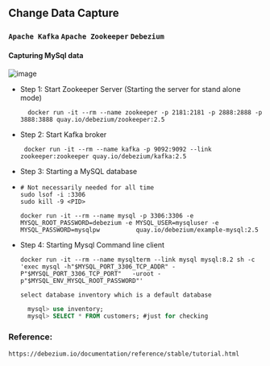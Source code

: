 ## Change Data Capture
### `Apache Kafka` `Apache Zookeeper` `Debezium`
#### Capturing MySql data
![image](https://github.com/MohammadRuhulAmin/change_data_capture/assets/67856574/1493c933-d9da-49c0-9efd-e7f24599e227)

- Step 1: Start Zookeeper Server (Starting the server for stand alone mode)
  ```shell
    docker run -it --rm --name zookeeper -p 2181:2181 -p 2888:2888 -p 3888:3888 quay.io/debezium/zookeeper:2.5
  ```
- Step 2: Start Kafka broker
  ```shell
   docker run -it --rm --name kafka -p 9092:9092 --link zookeeper:zookeeper quay.io/debezium/kafka:2.5
  ```
- Step 3: Starting a MySQL database
- 
  ```shell
  # Not necessarily needed for all time
  sudo lsof -i :3306
  sudo kill -9 <PID>
  ```
  ```shell
  docker run -it --rm --name mysql -p 3306:3306 -e MYSQL_ROOT_PASSWORD=debezium -e MYSQL_USER=mysqluser -e MYSQL_PASSWORD=mysqlpw          quay.io/debezium/example-mysql:2.5
  ```
- Step 4: Starting Mysql Command line client
  ```shell
  docker run -it --rm --name mysqlterm --link mysql mysql:8.2 sh -c 'exec mysql -h"$MYSQL_PORT_3306_TCP_ADDR" -P"$MYSQL_PORT_3306_TCP_PORT"   -uroot -p"$MYSQL_ENV_MYSQL_ROOT_PASSWORD"'
  ```
  `select database inventory which is a default database` 
  ```sql
    mysql> use inventory;
    mysql> SELECT * FROM customers; #just for checking
  ```





### Reference:
```html
https://debezium.io/documentation/reference/stable/tutorial.html
```


  

